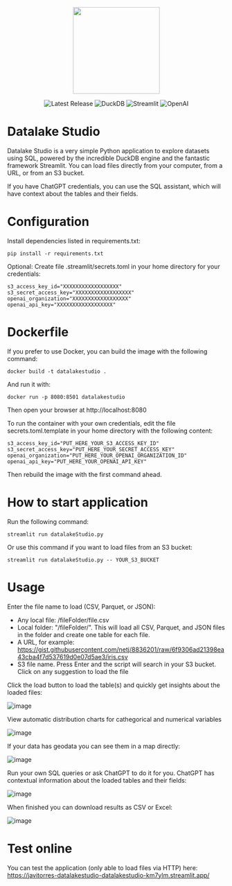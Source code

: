 <div align="center">
<img src="https://github.com/javitorres/datalakeStudio/assets/4235424/462ac5ee-21a8-4a75-b3bc-cf90d36089b4" height="200">
</div>

<p align="center">
    <img src="https://img.shields.io/badge/Version-0.1.0-red" alt="Latest Release">
    <img src="https://img.shields.io/badge/DuckDB-0.8.0-yellow" alt="DuckDB">
    <img src="https://img.shields.io/badge/Streamlit-1.21.0-blueviolet" alt="Streamlit">
    <img src="https://img.shields.io/badge/OpenAI-0.27.6-green" alt="OpenAI">
</p>


# Datalake Studio
Datalake Studio is a very simple Python application to explore datasets using SQL, powered by the incredible DuckDB engine and the fantastic framework Streamlit.
You can load files directly from your computer, from a URL, or from an S3 bucket.



If you have ChatGPT credentials, you can use the SQL assistant, which will have context about the tables and their fields.

# Configuration

Install dependencies listed in requirements.txt:

```
pip install -r requirements.txt
```
Optional: Create file .streamlit/secrets.toml in your home directory for your credentials:

```
s3_access_key_id="XXXXXXXXXXXXXXXXXX"
s3_secret_access_key="XXXXXXXXXXXXXXXXXX"
openai_organization="XXXXXXXXXXXXXXXXXX"
openai_api_key="XXXXXXXXXXXXXXXXXX"
```

# Dockerfile

If you prefer to use Docker, you can build the image with the following command:

```
docker build -t datalakestudio .
```

And run it with:

```
docker run -p 8080:8501 datalakestudio
```

Then open your browser at http://localhost:8080

To run the container with your own credentials, edit the file secrets.toml.template in your home directory with the following content:

```
s3_access_key_id="PUT_HERE_YOUR_S3_ACCESS_KEY_ID"
s3_secret_access_key="PUT_HERE_YOUR_SECRET_ACCESS_KEY"
openai_organization="PUT_HERE_YOUR_OPENAI_ORGANIZATION_ID"
openai_api_key="PUT_HERE_YOUR_OPENAI_API_KEY"
```

Then rebuild the image with the first command ahead.


# How to start application
Run the following command:

```
streamlit run datalakeStudio.py
```

Or use this command if you want to load files from an S3 bucket:

```
streamlit run datalakeStudio.py -- YOUR_S3_BUCKET
```

# Usage

Enter the file name to load (CSV, Parquet, or JSON):

* Any local file: /fileFolder/file.csv
* Local folder: "/fileFolder/". This will load all CSV, Parquet, and JSON files in the folder and create one table for each file.
* A URL, for example: 
https://gist.githubusercontent.com/netj/8836201/raw/6f9306ad21398ea43cba4f7d537619d0e07d5ae3/iris.csv
* S3 file name. Press Enter and the script will search in your S3 bucket. Click on any suggestion to load the file


Click the load button to load the table(s) and quickly get insights about the loaded files:

![image](https://github.com/javitorres/datalakeStudio/assets/4235424/9e19f603-0926-4240-9a36-76a1176b40df)

View automatic distribution charts for cathegorical and numerical variables 

![image](https://github.com/javitorres/datalakeStudio/assets/4235424/f1fc034b-1026-48b3-87e1-91a768a5032b)

If your data has geodata you can see them in a map directly:

![image](https://github.com/javitorres/datalakeStudio/assets/4235424/6cef3eff-9882-4731-9579-ec3dc237bc10)

Run your own SQL queries or ask ChatGPT to do it for you. ChatGPT has contextual information about the loaded tables and their fields:

![image](https://github.com/javitorres/datalakeStudio/assets/4235424/105c115b-f7ed-49de-801a-ca317628af08)

When finished you can download results as CSV or Excel:

![image](https://github.com/javitorres/datalakeStudio/assets/4235424/30acd76f-a2b3-489d-9290-e511ae94f6a8)

# Test online

You can test the application (only able to load files via HTTP) here: https://javitorres-datalakestudio-datalakestudio-km7ylm.streamlit.app/





